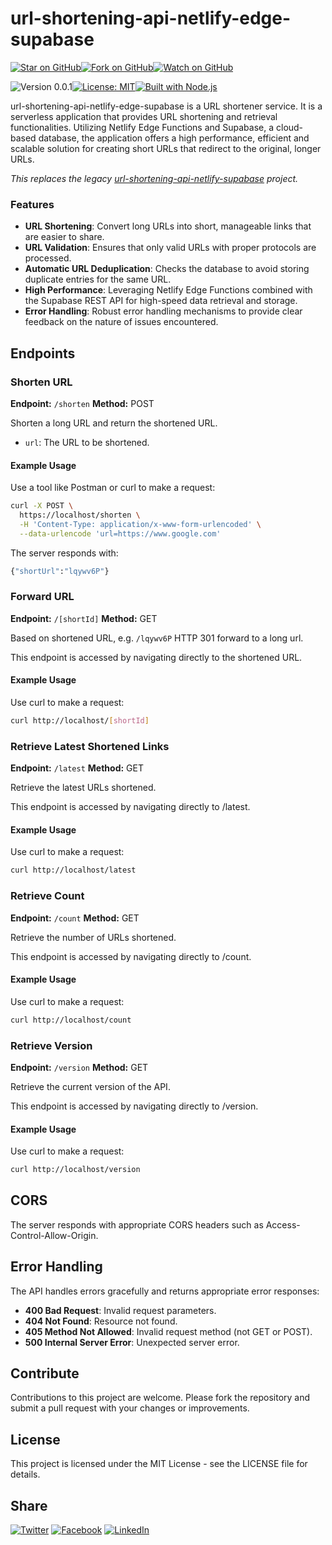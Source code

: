 # url-shortening-api-netlify-edge-supabase

[![Star on GitHub](https://img.shields.io/github/stars/samestrin/url-shortening-api-netlify-edge-supabase?style=social)](https://github.com/samestrin/url-shortening-api-netlify-edge-supabase/stargazers)[![Fork on GitHub](https://img.shields.io/github/forks/samestrin/url-shortening-api-netlify-edge-supabase?style=social)](https://github.com/samestrin/url-shortening-api-netlify-edge-supabase/network/members)[![Watch on GitHub](https://img.shields.io/github/watchers/samestrin/url-shortening-api-netlify-edge-supabase?style=social)](https://github.com/samestrin/url-shortening-api-netlify-edge-supabase/watchers)

![Version 0.0.1](https://img.shields.io/badge/Version-0.0.1-blue)[![License: MIT](https://img.shields.io/badge/License-MIT-yellow.svg)](https://opensource.org/licenses/MIT)[![Built with Node.js](https://img.shields.io/badge/Built%20with-Node.js-green)](https://nodejs.org/)

url-shortening-api-netlify-edge-supabase is a URL shortener service. It is a serverless application that provides URL shortening and retrieval functionalities. Utilizing Netlify Edge Functions and Supabase, a cloud-based database, the application offers a high performance, efficient and scalable solution for creating short URLs that redirect to the original, longer URLs.

_This replaces the legacy [url-shortening-api-netlify-supabase](https://github.com/samestrin/url-shortening-api-netlify-supabase) project._

### **Features**

- **URL Shortening**: Convert long URLs into short, manageable links that are easier to share.
- **URL Validation**: Ensures that only valid URLs with proper protocols are processed.
- **Automatic URL Deduplication**: Checks the database to avoid storing duplicate entries for the same URL.
- **High Performance**: Leveraging Netlify Edge Functions combined with the Supabase REST API for high-speed data retrieval and storage.
- **Error Handling**: Robust error handling mechanisms to provide clear feedback on the nature of issues encountered.

## Endpoints

### Shorten URL

**Endpoint:** `/shorten` **Method:** POST

Shorten a long URL and return the shortened URL.

- `url`: The URL to be shortened.

#### **Example Usage**

Use a tool like Postman or curl to make a request:

```bash
curl -X POST \
  https://localhost/shorten \
  -H 'Content-Type: application/x-www-form-urlencoded' \
  --data-urlencode 'url=https://www.google.com'
```

The server responds with:

```bash
{"shortUrl":"lqywv6P"}
```

### Forward URL

**Endpoint:** `/[shortId]` **Method:** GET

Based on shortened URL, e.g. `/lqywv6P` HTTP 301 forward to a long url.

This endpoint is accessed by navigating directly to the shortened URL.

#### **Example Usage**

Use curl to make a request:

```bash
curl http://localhost/[shortId]
```

### Retrieve Latest Shortened Links

**Endpoint:** `/latest` **Method:** GET

Retrieve the latest URLs shortened.

This endpoint is accessed by navigating directly to /latest.

#### **Example Usage**

Use curl to make a request:

```bash
curl http://localhost/latest
```

### Retrieve Count

**Endpoint:** `/count` **Method:** GET

Retrieve the number of URLs shortened.

This endpoint is accessed by navigating directly to /count.

#### **Example Usage**

Use curl to make a request:

```bash
curl http://localhost/count
```

### Retrieve Version

**Endpoint:** `/version` **Method:** GET

Retrieve the current version of the API.

This endpoint is accessed by navigating directly to /version.

#### **Example Usage**

Use curl to make a request:

```bash
curl http://localhost/version
```

## CORS

The server responds with appropriate CORS headers such as Access-Control-Allow-Origin.

## Error Handling

The API handles errors gracefully and returns appropriate error responses:

- **400 Bad Request**: Invalid request parameters.
- **404 Not Found**: Resource not found.
- **405 Method Not Allowed**: Invalid request method (not GET or POST).
- **500 Internal Server Error**: Unexpected server error.

## Contribute

Contributions to this project are welcome. Please fork the repository and submit a pull request with your changes or improvements.

## License

This project is licensed under the MIT License - see the LICENSE file for details.

## Share

[![Twitter](https://img.shields.io/badge/X-Tweet-blue)](https://twitter.com/intent/tweet?text=Check%20out%20this%20awesome%20project!&url=https://github.com/samestrin/url-shortening-api-netlify-edge-supabase) [![Facebook](https://img.shields.io/badge/Facebook-Share-blue)](https://www.facebook.com/sharer/sharer.php?u=https://github.com/samestrin/url-shortening-api-netlify-edge-supabase) [![LinkedIn](https://img.shields.io/badge/LinkedIn-Share-blue)](https://www.linkedin.com/sharing/share-offsite/?url=https://github.com/samestrin/url-shortening-api-netlify-edge-supabase)

